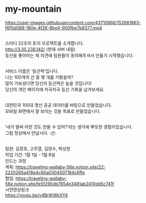 # my-mountain

https://user-images.githubusercontent.com/43710866/152681863-f6f5d088-180e-4f26-8be4-900fbe7b8377.mp4

<br> 스터디 22조의 토이 프로젝트를 소개합니다.
<br> http://3.35.238.142/ (현재 서버 내림)
<br> 등산을 좋아하는 제 의견에 팀원들이 동의해주셔서 만들기 시작했습니다.

<br>서비스 이름은 ‘등산력‘입니다.
<br>나는 100개의 산 중 몇 개를 가봤을까?
<br>많이 가보셨다면 당신의 등산력은 높을 것입니다!
<br>당신의 개인 페이지에 차곡차곡 등산 기록을 남겨보세요.

<br>대한민국 100대 명산 공공 데이터를 바탕으로 만들었습니다.
<br>모바일 화면에서 잘 보이는 것을 목표로 만들었습니다.

<br>‘내가 벌써 이런 것도 만들 수 있어?’라는 생각에 뿌듯한 경험이었습니다.
<br>그럼 정상에서 만납시다. :산:

<br>팀원: 김정호, 고주열, 김양수, 박상원
<br>작업 기간: 1월 1일 - 1월 8일
<br>만드는 과정
<br>계획: https://traveling-wallaby-56e.notion.site/22-2220265a418e4c80a0304507184c6ffe
<br>협업: https://traveling-wallaby-56e.notion.site/fe5f295db7654e3481ab2410dd5c741f
<br>시연영상링크
<br>https://youtu.be/y4BrIKWkXY4
